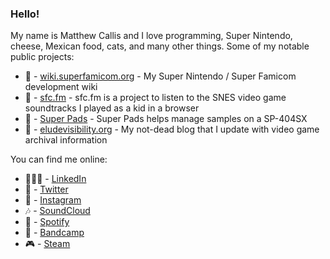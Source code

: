 ### Hello!

My name is Matthew Callis and I love programming, Super Nintendo, cheese, Mexican food, cats, and many other things. Some of my notable public projects:

- 🤔 - [wiki.superfamicom.org](https://wiki.superfamicom.org/) - My Super Nintendo / Super Famicom development wiki
- 🎹 - [sfc.fm](https://sfc.fm/) - sfc.fm is a project to listen to the SNES video game soundtracks I played as a kid in a browser
- 🥁 - [Super Pads](https://github.com/MatthewCallis/super-pads) - Super Pads helps manage samples on a SP-404SX
- 🔭 - [eludevisibility.org](https://eludevisibility.org/) - My not-dead blog that I update with video game archival information

You can find me online:

- 👩🏼‍🚀 - [LinkedIn](https://linkedin.com/in/matthewcallis/)
- 🦚 - [Twitter](https://twitter.com/superfamicom)
- 📸 - [Instagram](https://www.instagram.com/matthewcallis/)
- 🎶 - [SoundCloud](https://soundcloud.com/superfamicom)
- 🎷 - [Spotify](https://open.spotify.com/artist/0FYTwSXr4Q7Ujml4wW7Y97)
- 🎸 - [Bandcamp](https://matthewcallis.bandcamp.com/)
- 🎮 - [Steam](https://steamcommunity.com/id/superfamicom/)

